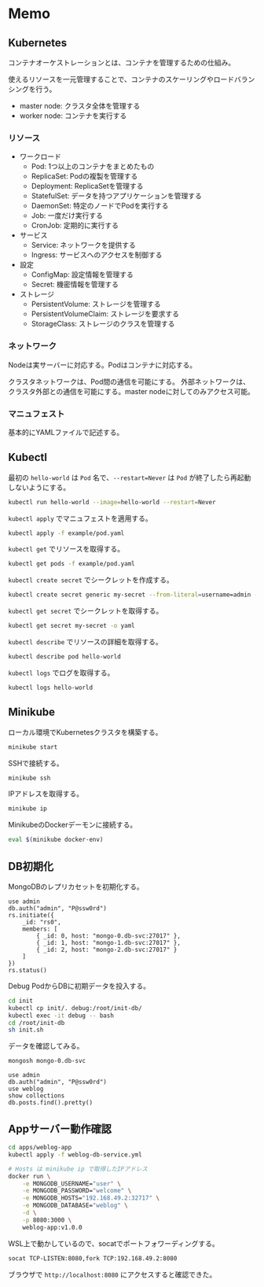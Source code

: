 # Memo

## Kubernetes

コンテナオーケストレーションとは、コンテナを管理するための仕組み。

使えるリソースを一元管理することで、コンテナのスケーリングやロードバランシングを行う。

- master node: クラスタ全体を管理する
- worker node: コンテナを実行する

### リソース

- ワークロード
    - Pod: 1つ以上のコンテナをまとめたもの
    - ReplicaSet: Podの複製を管理する
    - Deployment: ReplicaSetを管理する
    - StatefulSet: データを持つアプリケーションを管理する
    - DaemonSet: 特定のノードでPodを実行する
    - Job: 一度だけ実行する
    - CronJob: 定期的に実行する
- サービス
    - Service: ネットワークを提供する
    - Ingress: サービスへのアクセスを制御する
- 設定
    - ConfigMap: 設定情報を管理する
    - Secret: 機密情報を管理する
- ストレージ
    - PersistentVolume: ストレージを管理する
    - PersistentVolumeClaim: ストレージを要求する
    - StorageClass: ストレージのクラスを管理する

### ネットワーク

Nodeは実サーバーに対応する。Podはコンテナに対応する。

クラスタネットワークは、Pod間の通信を可能にする。
外部ネットワークは、クラスタ外部との通信を可能にする。master nodeに対してのみアクセス可能。

### マニュフェスト

基本的にYAMLファイルで記述する。


## Kubectl

最初の `hello-world` は `Pod` 名で、`--restart=Never` は `Pod` が終了したら再起動しないようにする。

```bash
kubectl run hello-world --image=hello-world --restart=Never
```

`kubectl apply` でマニュフェストを適用する。

```bash
kubectl apply -f example/pod.yaml
```

`kubectl get` でリソースを取得する。

```bash
kubectl get pods -f example/pod.yaml
```

`kubectl create secret` でシークレットを作成する。

```bash
kubectl create secret generic my-secret --from-literal=username=admin --from-literal=password=password
```

`kubectl get secret` でシークレットを取得する。

```bash
kubectl get secret my-secret -o yaml
```

`kubectl describe` でリソースの詳細を取得する。

```bash
kubectl describe pod hello-world
```

`kubectl logs` でログを取得する。

```bash
kubectl logs hello-world
```

## Minikube

ローカル環境でKubernetesクラスタを構築する。

```bash
minikube start
```

SSHで接続する。

```bash
minikube ssh
```

IPアドレスを取得する。

```bash
minikube ip
```

MinikubeのDockerデーモンに接続する。

```bash
eval $(minikube docker-env)
```

## DB初期化

MongoDBのレプリカセットを初期化する。

```
use admin
db.auth("admin", "P@ssw0rd")
rs.initiate({
    _id: "rs0",
    members: [
        { _id: 0, host: "mongo-0.db-svc:27017" },
        { _id: 1, host: "mongo-1.db-svc:27017" },
        { _id: 2, host: "mongo-2.db-svc:27017" }
    ]
})
rs.status()
```

Debug PodからDBに初期データを投入する。

```bash
cd init
kubectl cp init/. debug:/root/init-db/
kubectl exec -it debug -- bash
cd /root/init-db
sh init.sh
```

データを確認してみる。

```sh
mongosh mongo-0.db-svc
```
```
use admin
db.auth("admin", "P@ssw0rd")
use weblog
show collections
db.posts.find().pretty()
```

## Appサーバー動作確認


```bash
cd apps/weblog-app
kubectl apply -f weblog-db-service.yml

# Hosts は minikube ip で取得したIPアドレス
docker run \
    -e MONGODB_USERNAME="user" \
    -e MONGODB_PASSWORD="welcome" \
    -e MONGODB_HOSTS="192.168.49.2:32717" \
    -e MONGODB_DATABASE="weblog" \
    -d \
    -p 8080:3000 \
    weblog-app:v1.0.0
```

WSL上で動かしているので、socatでポートフォワーディングする。

```bash
socat TCP-LISTEN:8080,fork TCP:192.168.49.2:8080
```

ブラウザで `http://localhost:8080` にアクセスすると確認できた。
